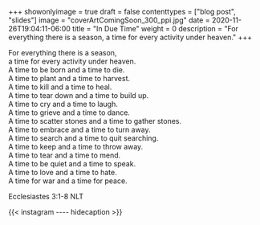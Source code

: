+++
showonlyimage = true
draft = false
contenttypes = ["blog post", "slides"]
image = "coverArtComingSoon_300_ppi.jpg"
date = 2020-11-26T19:04:11-06:00
title = "In Due Time"
weight = 0
description = "For everything there is a season,⁣ a time for every activity under heaven.⁣"
+++

<div class='bible-text'>For everything there is a season,⁣⁣<br>
a time for every activity under heaven.⁣⁣<br>
A time to be born and a time to die.⁣⁣<br>
A time to plant and a time to harvest.⁣⁣<br>
A time to kill and a time to heal.⁣⁣<br>
A time to tear down and a time to build up.⁣⁣<br>
A time to cry and a time to laugh.⁣⁣<br>
A time to grieve and a time to dance.⁣⁣<br>
A time to scatter stones and a time to gather stones.⁣⁣<br>
A time to embrace and a time to turn away.⁣⁣<br>
A time to search and a time to quit searching.⁣⁣<br>
A time to keep and a time to throw away.⁣⁣<br>
A time to tear and a time to mend.⁣⁣<br>
A time to be quiet and a time to speak.⁣⁣<br>
A time to love and a time to hate.⁣⁣<br>
A time for war and a time for peace.⁣⁣<br>
<p class='bible-reference'>Ecclesiastes 3:1-8 NLT⁣⁣</p>
</div>

{{< instagram ---- hidecaption >}}